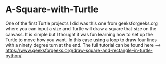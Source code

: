 # A-Square-with-Turtle
One of the first Turtle projects I did was this one from geeksforgeeks.org where you can input a size and Turtle will draw a square that size on the canvass. It is simple but I thought it was fun learning how to set up the Turtle to move how you want. In this case using a loop to draw four lines with a ninety degree turn at the end.
The full tutorial can be found here --> https://www.geeksforgeeks.org/draw-square-and-rectangle-in-turtle-python/
